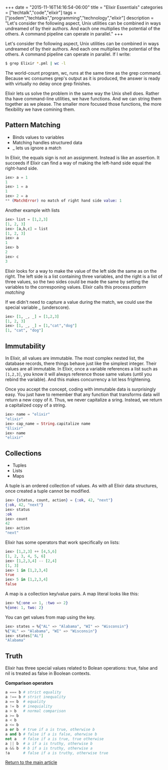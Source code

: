 +++
date = "2015-11-16T14:16:54-06:00"
title = "Elixir Essentials"
categories = ["techtalk","code","elixir"]
tags = ["josdem","techtalks","programming","technology","elixir"]
description = "Let's consider the following aspect, Unix utilities can be combined in ways undreamed of by their authors. And each one multiplies the potential of the others. A command pipeline can operate in parallel."
+++

Let's consider the following aspect, Unix utilities can be combined in ways undreamed of by their authors. And each one multiplies the potential of the others. A command pipeline can operate in parallel. If I write:

```bash
$ grep Elixir *.pml | wc -l
```

The world-count program, wc, runs at the same time as the grep command. Because wc consumes grep's output as it is produced, the answer is ready with virtually no delay once grep finishes.

Elixir lets us solve the problem in the same way the Unix shell does. Rather tha have command-line utilities, we have functions. And we can string them together as we please. The smaller more focused those functions, the more flexibility we have comining them.

## Pattern Matching

* Binds values to variables
* Matching handles structured data
* _ lets us ignore a match

In Elixir, the equals sign is not an assignment. Instead is like an assertion. It succeeds if Elixir can find a way of making the left-hand side equal the right-hand side.

```elixir
iex> a = 1
1
iex> 1 = a
1
iex> 2 = a
** (MatchError) no match of right hand side value: 1
```

Another example with lists

```elixir
iex> list = [1,2,3]
[1, 2, 3]
iex> [a,b,c] = list
[1, 2, 3]
iex> a
1
iex> b
2
iex> c
3
```

Elixir looks for a way to make the value of the left side the same as on the right. The left side is a list containing three variables, and the right is a list of three values, so the two sides could be made the same by setting the variables to the corresponing values. Elixir calls this process *pattern matching*

If we didn't need to capture a value during the match, we could use the special variable _ (underscore).

```elixir
iex> [1, _, _] = [1,2,3]
[1, 2, 3]
iex> [1, _, _] = [1,"cat","dog"]
[1, "cat", "dog"]
```

## Immutability

In Elixir, all values are immutable. The most complex nested list, the database records, there things behave just like the simplest integer. Their values are all immutable.
In Elixir, once a variable references a list such as `[1,2,3]`, you know it will always reference those same values (until you rebind the variable). And this makes concurrency a lot less frightening.

Once you accept the concept, coding with immutable data is surprisingly easy. You just have to remember that any function that transforms data will return a new copy of it. Thus, we never capitalize a sring. Instead, we return a capitalized copy of a string.

```elixir
iex> name = "elixir"
"elixir"
iex> cap_name = String.capitalize name
"Elixir"
iex> name
"elixir"
```

## Collections

* Tuples
* Lists
* Maps

A tuple is an ordered collection of values. As with all Elixir data structures, once created a tuple cannot be modified.

```elixir
iex> {status, count, action} = {:ok, 42, "next"}
{:ok, 42, "next"}
iex> status
:ok
iex> count
42
iex> action
"next"
```

Elixir has some operators that work specifically on lists:

```elixir
iex> [1,2,3] ++ [4,5,6]
[1, 2, 3, 4, 5, 6]
iex> [1,2,3,4] -- [2,4]
[1, 3]
iex> 1 in [1,2,3,4]
true
iex> 5 in [1,2,3,4]
false
```

A map is a collection key/value pairs. A map literal looks like this:

```elixir
iex> %{:one => 1, :two => 2}
%{one: 1, two: 2}
```

You can get values from map using the key.

```elixir
iex> states = %{"AL" => "Alabama", "WI" => "Wisconsin"}
%{"AL" => "Alabama", "WI" => "Wisconsin"}
iex> states["AL"]
"Alabama"
```

## Truth

Elixir has three special values related to Bolean operations: true, false and nil is treated as false in Boolean contexts.

**Comparison operators**

```elixir
a === b # strict equality
a !== b # strict inequality
a == b  # equality
a != b  # inequiality
a > b   # normal comparison
a >= b
a < b
a <= b
a or b  # true if a is true, otherwise b
a and b # false if a is false, oherwise b
not a   # false if a is true, true otherwise
a || b  # a if a is truthy, otherwise b
a && b  # b if a is truthy, otherwise a
!a      # false if a is truthy, otherwise true
```

[Return to the main article](/techtalk/elixir)

